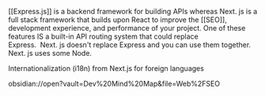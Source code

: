 [[Express.js]] is a backend framework for building APIs whereas Next. js is a full stack framework that builds upon React to improve the [[SEO]], development experience, and performance of your project. One of these features IS a built-in API routing system that could replace Express.  Next. js doesn't replace Express and you can use them together. Next. js uses some Node. 

Internationalization (i18n) from Next.js for foreign languages

obsidian://open?vault=Dev%20Mind%20Map&file=Web%2FSEO
